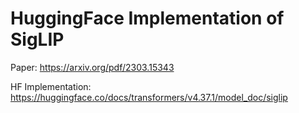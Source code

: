# HuggingFace Implementation of SigLIP

Paper: https://arxiv.org/pdf/2303.15343

HF Implementation: https://huggingface.co/docs/transformers/v4.37.1/model_doc/siglip
